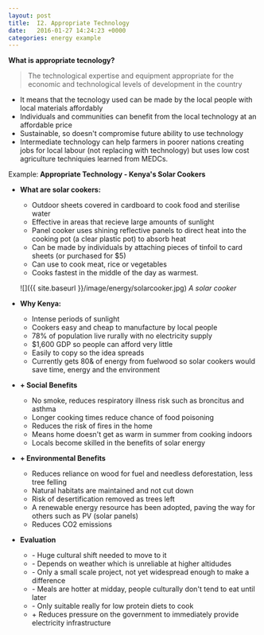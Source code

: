 ```yaml
---
layout: post
title:  I2. Appropriate Technology
date:   2016-01-27 14:24:23 +0000
categories: energy example
---
```


**What is appropriate tecnology?**

> The technological expertise and equipment appropriate for the economic and technological levels  of development in the country

* It means that the tecnology used can be made by the local people with local materials affordably
* Individuals and communities can benefit from the local technology at an affordable price
* Sustainable, so doesn't compromise future ability to use technology
* Intermediate technology can help farmers in poorer nations creating jobs for local labour (not replacing with technology) but uses low cost agriculture techniquies learned from MEDCs.


<div class="know know-example">
<i class="fa fa-book" aria-hidden="true"> </i> Example:<b>
Appropriate Technology - Kenya's Solar Cookers
</b></div>

* **What are solar cookers:**
	* Outdoor sheets covered in cardboard to cook food and sterilise water
	* Effective in areas that recieve large amounts of sunlight
	* Panel cooker uses shining reflective panels to direct heat into the cooking pot (a clear plastic pot) to absorb heat
	* Can be made by individuals by attaching pieces of tinfoil to card sheets (or purchased for $5)
	* Can use to cook meat, rice or vegetables 
	* Cooks fastest in the middle of the day as warmest.

	![]({{ site.baseurl }}/image/energy/solarcooker.jpg)
	*A solar cooker*

* **Why Kenya:**
	* Intense periods of sunlight
	* Cookers easy and cheap to manufacture by local people
	* 78% of population live rurally with no electricity supply
	* $1,600 GDP so people can afford very little
	* Easily to copy so the idea spreads
	* Currently gets 80& of energy from fuelwood so solar cookers would save time, energy and the environment

* **+ Social Benefits**
	* No smoke, reduces respiratory illness risk such as broncitus and asthma
	* Longer cooking times reduce chance of food poisoning
	* Reduces the risk of fires in the home
	* Means home doesn't get as warm in summer from cooking indoors
	* Locals become skilled in the benefits of solar energy

* **+ Environmental Benefits**
	* Reduces reliance on wood for fuel and needless deforestation, less tree felling
	* Natural habitats are maintained and not cut down
	* Risk of desertification removed as trees left
	* A renewable energy resource has been adopted, paving the way for others such as PV (solar panels)
	* Reduces CO2 emissions

* **Evaluation**
	* \- Huge cultural shift needed to move to it
	* \- Depends on weather which is unreliable at higher altidudes
	* \- Only a small scale project, not yet widespread enough  to make a difference
	* \- Meals are hotter at midday, people culturally don't tend to eat until later
	* \- Only suitable really for low protein diets to cook
	* \+ Reduces pressure on the government to immediately provide electricity infrastructure 

